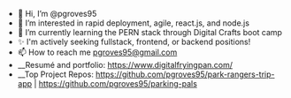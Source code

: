 - 👋 Hi, I’m @pgroves95 
- 👀 I’m interested in rapid deployment, agile, react.js, and node.js
- 🌱 I’m currently learning the PERN stack through Digital Crafts boot camp
- ✨ I'm actively seeking fullstack, frontend, or backend positions!
- 📫 How to reach me pgroves95@gmail.com
- __Resumé and portfolio:  https://www.digitalfryingpan.com/
- __Top Project Repos: https://github.com/pgroves95/park-rangers-trip-app | https://github.com/pgroves95/parking-pals

<!---
pgroves95/pgroves95 is a ✨ special ✨ repository because its `README.md` (this file) appears on your GitHub profile.
You can click the Preview link to take a look at your changes.
--->
